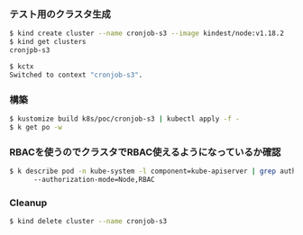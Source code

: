 ### テスト用のクラスタ生成
```bash
$ kind create cluster --name cronjob-s3 --image kindest/node:v1.18.2
$ kind get clusters
cronjpb-s3

$ kctx
Switched to context "cronjob-s3".
```

### 構築
```bash
$ kustomize build k8s/poc/cronjob-s3 | kubectl apply -f -
$ k get po -w
```

### RBACを使うのでクラスタでRBAC使えるようになっているか確認
```bash
$ k describe pod -n kube-system -l component=kube-apiserver | grep authorization-mode
      --authorization-mode=Node,RBAC
```

### Cleanup
```bash
$ kind delete cluster --name cronjob-s3
```
